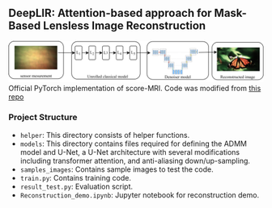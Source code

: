 ## DeepLIR: Attention-based approach for Mask-Based Lensless Image Reconstruction
![Example Image](assets/Intro.png)
Official PyTorch implementation of score-MRI. Code was modified from [this repo](https://github.com/Waller-Lab/LenslessLearning)
### Project Structure
- `helper`: This directory consists of helper functions.
- `models`: This directory contains files required for defining the ADMM model and U-Net, a U-Net architecture with several modifications including transformer attention, and anti-aliasing down/up-sampling.
- `samples_images`: Contains sample images to test the code.
- `train.py`: Contains training code.
- `result_test.py`: Evaluation script.
- `Reconstruction_demo.ipynb`: Jupyter notebook for reconstruction demo.

